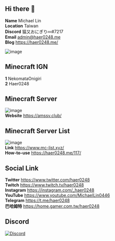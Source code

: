 ## Hi there 👋
**Name** Michael Lin  
**Location** Taiwan  
**Discord** 猫又おにぎり💤#7217  
**Email** admin@haer0248.me  
**Blog** https://haer0248.me/

![image](https://github-readme-stats.vercel.app/api?username=haer0248&count_private=true&title_color=ffff5e&text_color=ffffff&show_icons=true&bg_color=DEG,F04CA1,AC4CF0&cache_seconds=1800&hide_border=true)

## Minecraft IGN
**1** NekomataOnigiri  
**2** Haer0248

## Minecraft Server
![image](https://i.haer0248.me/amsserver/YP1YfD.png)  
**Website** https://amssv.club/

## Minecraft Server List
![image](https://www.mc-list.xyz/assets/fbimg.png)  
**Link** https://www.mc-list.xyz/  
**How-to-use** https://haer0248.me/117/

## Social Link
**Twitter** https://www.twitter.com/haer0248  
**Twitch** https://www.twitch.tv/haer0248  
**Instagram** https://instagram.com/_haer0248  
**YouTube** https://www.youtube.com/MichaelLin0446  
**Telegram** https://t.me/haer0248  
**巴哈姆特** https://home.gamer.com.tw/haer0248

## Discord
[![Discord](https://image.haer0248.me/discord_banner)](https://discord.gg/VaQAY2s)
